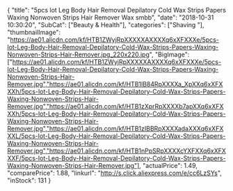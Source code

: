{
	"title": "5pcs lot Leg Body Hair Removal Depilatory Cold Wax Strips Papers Waxing Nonwoven Strips Hair Remover Wax smbb",
	"date": "2018-10-31 10:30:20",
	"SubCat": ["Beauty & Health"],
	"categories": ["Shaving "],
	"thumbnailImage": "https://ae01.alicdn.com/kf/HTB1ZWyjRpXXXXXAXXXXq6xXFXXXe/5pcs-lot-Leg-Body-Hair-Removal-Depilatory-Cold-Wax-Strips-Papers-Waxing-Nonwoven-Strips-Hair-Remover.jpg_220x220.jpg",
	"BigImage": ["https://ae01.alicdn.com/kf/HTB1ZWyjRpXXXXXAXXXXq6xXFXXXe/5pcs-lot-Leg-Body-Hair-Removal-Depilatory-Cold-Wax-Strips-Papers-Waxing-Nonwoven-Strips-Hair-Remover.jpg","https://ae01.alicdn.com/kf/HTB1lB84RpXXXXa_XpXXq6xXFXXXh/5pcs-lot-Leg-Body-Hair-Removal-Depilatory-Cold-Wax-Strips-Papers-Waxing-Nonwoven-Strips-Hair-Remover.jpg","https://ae01.alicdn.com/kf/HTB1zXprRpXXXXb7apXXq6xXFXXXh/5pcs-lot-Leg-Body-Hair-Removal-Depilatory-Cold-Wax-Strips-Papers-Waxing-Nonwoven-Strips-Hair-Remover.jpg","https://ae01.alicdn.com/kf/HTB1zIBBRpXXXXadaXXXq6xXFXXXL/5pcs-lot-Leg-Body-Hair-Removal-Depilatory-Cold-Wax-Strips-Papers-Waxing-Nonwoven-Strips-Hair-Remover.jpg","https://ae01.alicdn.com/kf/HTB1nPpSRpXXXXcYXFXXq6xXFXXXF/5pcs-lot-Leg-Body-Hair-Removal-Depilatory-Cold-Wax-Strips-Papers-Waxing-Nonwoven-Strips-Hair-Remover.jpg"],
	"actualPrice": 1.49,
	"comparePrice": 1.88,
	"linkurl": "http://s.click.aliexpress.com/e/cc6LzSYs",
	"inStock": 131
}
